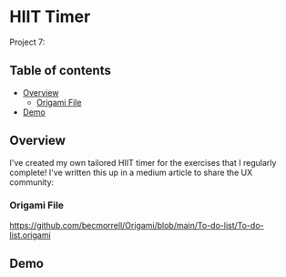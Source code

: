 # HIIT Timer

Project 7: 
 

## Table of contents

- [Overview](#overview)
  - [Origami File](#Origami-File)
- [Demo](#Demo)


## Overview

I've created my own tailored HIIT timer for the exercises that I regularly complete! I've written this up in a medium article to share the UX community: 



### Origami File 

https://github.com/becmorrell/Origami/blob/main/To-do-list/To-do-list.origami



## Demo 


